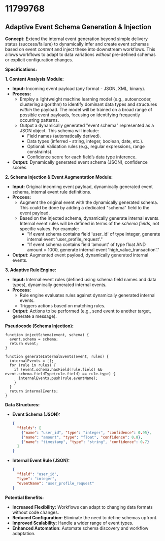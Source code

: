 # 11799768

## Adaptive Event Schema Generation & Injection

**Concept:** Extend the internal event generation beyond simple delivery status (success/failure) to dynamically infer and create event schemas based on event *content* and inject these into downstream workflows. This allows workflows to adapt to data variations *without* pre-defined schemas or explicit configuration changes.

**Specifications:**

**1. Content Analysis Module:**

   *   **Input:** Incoming event payload (any format - JSON, XML, binary).
   *   **Process:**
        *   Employ a lightweight machine learning model (e.g., autoencoder, clustering algorithm) to identify dominant data types and structures *within* the payload.  The model will be trained on a broad range of possible event payloads, focusing on identifying frequently occurring patterns.
        *   Output a dynamically generated "event schema" represented as a JSON object. This schema will include:
            *   Field names (automatically derived).
            *   Data types (inferred - string, integer, boolean, date, etc.).
            *   Optional: Validation rules (e.g., regular expressions, range constraints).
            *   Confidence score for each field’s data type inference.
   *   **Output:** Dynamically generated event schema (JSON), confidence scores.

**2. Schema Injection & Event Augmentation Module:**

   *   **Input:** Original incoming event payload, dynamically generated event schema, internal event rule definitions.
   *   **Process:**
        *   Augment the original event with the dynamically generated schema.  This could be done by adding a dedicated "schema" field to the event payload.
        *   Based on the injected schema, dynamically generate internal events.  Internal event rules will be defined in terms of the *schema fields*, not specific values.  For example:
            *   "If event schema contains field 'user_id' of type integer, generate internal event 'user_profile_request'."
            *   "If event schema contains field 'amount' of type float AND amount > 1000, generate internal event 'high_value_transaction'."
   *   **Output:** Augmented event payload, dynamically generated internal events.

**3. Adaptive Rule Engine:**

   *   **Input:** Internal event rules (defined using schema field names and data types), dynamically generated internal events.
   *   **Process:**
        *   Rule engine evaluates rules against dynamically generated internal events.
        *   Triggers actions based on matching rules.
   *   **Output:** Actions to be performed (e.g., send event to another target, generate a message).

**Pseudocode (Schema Injection):**

```
function injectSchema(event, schema) {
  event.schema = schema;
  return event;
}

function generateInternalEvents(event, rules) {
  internalEvents = [];
  for (rule in rules) {
    if (event.schema.hasField(rule.field) && event.schema.fieldType(rule.field) == rule.type) {
      internalEvents.push(rule.eventName);
    }
  }
  return internalEvents;
}
```

**Data Structures:**

*   **Event Schema (JSON):**
    ```json
    {
      "fields": [
        {"name": "user_id", "type": "integer", "confidence": 0.95},
        {"name": "amount", "type": "float", "confidence": 0.8},
        {"name": "timestamp", "type": "string", "confidence": 0.7}
      ]
    }
    ```
*   **Internal Event Rule (JSON):**
    ```json
    {
      "field": "user_id",
      "type": "integer",
      "eventName": "user_profile_request"
    }
    ```

**Potential Benefits:**

*   **Increased Flexibility:** Workflows can adapt to changing data formats without code changes.
*   **Reduced Configuration:** Eliminate the need to define schemas upfront.
*   **Improved Scalability:** Handle a wider range of event types.
*   **Enhanced Automation:** Automate schema discovery and workflow adaptation.
